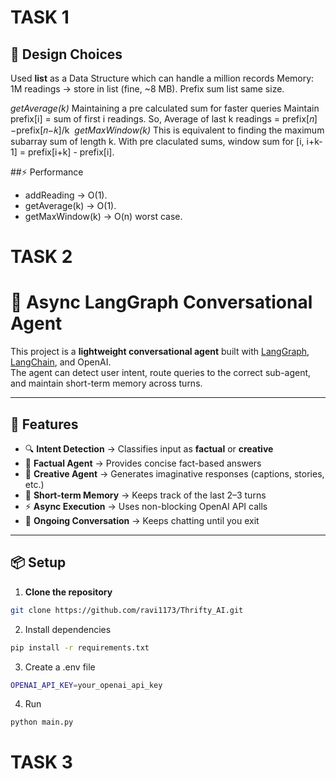 # TASK 1
## 🔑 Design Choices
Used **list** as a Data Structure which can handle a million records
Memory: 1M readings → store in list (fine, ~8 MB). Prefix sum list same size.

_getAverage(k)_
Maintaining a pre calculated sum for faster queries 
Maintain prefix[i] = sum of first i readings.
So, Average of last k readings = prefix[𝑛]−prefix[𝑛−𝑘]/k
	​
_getMaxWindow(k)_
This is equivalent to finding the maximum subarray sum of length k.
With pre claculated sums, window sum for [i, i+k-1] = prefix[i+k] - prefix[i].

##⚡ Performance
- addReading → O(1).
- getAverage(k) → O(1).
- getMaxWindow(k) → O(n) worst case.



# TASK 2
# 🧩 Async LangGraph Conversational Agent  

This project is a **lightweight conversational agent** built with [LangGraph](https://python.langchain.com/docs/langgraph/), [LangChain](https://www.langchain.com/), and OpenAI.  
The agent can detect user intent, route queries to the correct sub-agent, and maintain short-term memory across turns.  

---

## 🚀 Features  
- 🔍 **Intent Detection** → Classifies input as **factual** or **creative**  
- 📘 **Factual Agent** → Provides concise fact-based answers  
- 🎨 **Creative Agent** → Generates imaginative responses (captions, stories, etc.)  
- 🧠 **Short-term Memory** → Keeps track of the last 2–3 turns  
- ⚡ **Async Execution** → Uses non-blocking OpenAI API calls  
- 💬 **Ongoing Conversation** → Keeps chatting until you exit  

---

## 📦 Setup  

1. **Clone the repository**  
```bash
git clone https://github.com/ravi1173/Thrifty_AI.git
```

2. Install dependencies
```bash
pip install -r requirements.txt
```

3. Create a .env file
```bash
OPENAI_API_KEY=your_openai_api_key
```
4. Run
```bash
python main.py
```


# TASK 3
